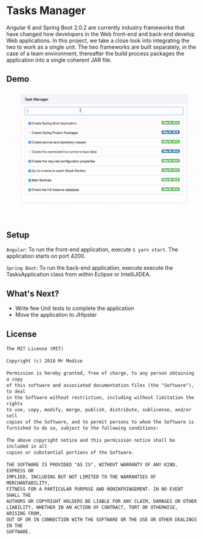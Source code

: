 # Tasks Manager
Angular 6 and Spring Boot 2.0.2 are currently industry frameworks that have changed how developers in the Web front-end 
and back-end develop Web applications. In this project, we take a close look into integrating the two to work as a single unit. 
The two frameworks are built separately, in the case of a team environment, thereafter the build process packages the application into a single coherent JAR file. 

## Demo
![GIF demo](gifs/tasks-manager.gif)

## Setup
``Angular``: To run the front-end application, execute ``$ yarn start``. The application starts on port 4200.

``Spring Boot``: To run the back-end application, execute execute the TasksApplication class from within Eclipse or IntelliJIDEA.
 
## What's Next?
* Write few Unit tests to complete the application
* Move the application to JHipster

## License
```
The MIT License (MIT)

Copyright (c) 2018 Mr Modise

Permission is hereby granted, free of charge, to any person obtaining a copy
of this software and associated documentation files (the "Software"), to deal
in the Software without restriction, including without limitation the rights
to use, copy, modify, merge, publish, distribute, sublicense, and/or sell
copies of the Software, and to permit persons to whom the Software is
furnished to do so, subject to the following conditions:

The above copyright notice and this permission notice shall be included in all
copies or substantial portions of the Software.

THE SOFTWARE IS PROVIDED "AS IS", WITHOUT WARRANTY OF ANY KIND, EXPRESS OR
IMPLIED, INCLUDING BUT NOT LIMITED TO THE WARRANTIES OF MERCHANTABILITY,
FITNESS FOR A PARTICULAR PURPOSE AND NONINFRINGEMENT. IN NO EVENT SHALL THE
AUTHORS OR COPYRIGHT HOLDERS BE LIABLE FOR ANY CLAIM, DAMAGES OR OTHER
LIABILITY, WHETHER IN AN ACTION OF CONTRACT, TORT OR OTHERWISE, ARISING FROM,
OUT OF OR IN CONNECTION WITH THE SOFTWARE OR THE USE OR OTHER DEALINGS IN THE
SOFTWARE.
```
